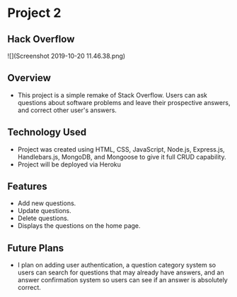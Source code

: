# Project 2

## Hack Overflow

![](Screenshot 2019-10-20 11.46.38.png)

## Overview

- This project is a simple remake of Stack Overflow. Users can ask questions about software problems and leave their prospective answers, and correct other user's answers. 


## Technology Used

- Project was created using HTML, CSS, JavaScript, Node.js, Express.js, Handlebars.js, MongoDB, and Mongoose to give it full CRUD capability.
- Project will be deployed via Heroku

## Features

- Add new questions.
- Update questions.
- Delete questions.
- Displays the questions on the home page.

## Future Plans

- I plan on adding user authentication, a question category system so users can search for questions that may already have answers, and an answer confirmation system so users can see if an answer is absolutely correct.
